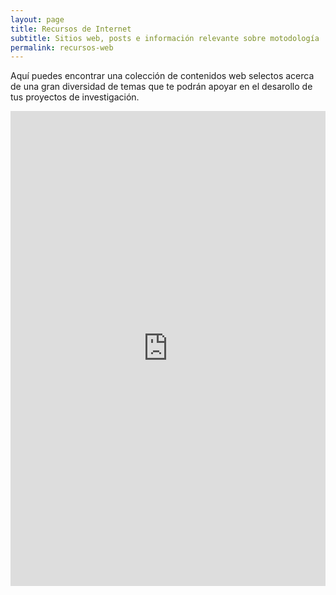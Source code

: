 ```yaml
---
layout: page
title: Recursos de Internet
subtitle: Sitios web, posts e información relevante sobre motodología
permalink: recursos-web
---
```


Aquí puedes encontrar una colección de contenidos web selectos acerca de una gran diversidad de temas que te podrán apoyar en el desarollo de tus proyectos de investigación.

<iframe class="wakeletEmbed" width="100%" height="760px" src="https://embed.wakelet.com/wakes/XIhl6iKTGOP0KtTtryxax/grid?border=1" style="border: none" allow="autoplay"></iframe><!-- Please only call https://embed-assets.wakelet.com/wakelet-embed.js once per page --><script src="https://embed-assets.wakelet.com/wakelet-embed.js" charset="UTF-8"></script>

